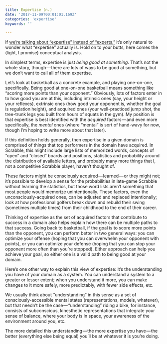 ```yaml
---
title: Expertise (n.)
date: '2017-11-09T00:01:01.169Z'
categories: 'expertise'
keywords: ''

---
```


If [we’re talking about “expertise” instead of “experts,”](https://medium.com/@bscofield/expert-n-fb1d2b4ae3d6) it’s only natural to wonder what “expertise” actually is. Hold on to your butts, here comes the (light, I promise) conceptual analysis.

In simplest terms, expertise is just _being good at something_. That’s not the whole story, though — there are lots of ways to be good at something, but we don’t want to call all of them expertise.

Let’s look at basketball as a concrete example, and playing one-on-one, specifically. Being good at one-on-one basketball means something like “scoring more points than your opponent.” Obviously, lots of factors enter in to how good you are at this, including intrinsic ones (say, your height or your reflexes), extrinsic ones (how good your opponent is, whether the goal is regulation height), and acquired ones (your well-practiced jump shot, the tree-trunk legs you built from hours of squats in the gym). My position is that expertise is best identified with the _acquired_ factors — and even more specifically, the _mental_ ones (where “mental” is sort of hand-wavy for now, though I’m hoping to write more about that later).

If this definition holds generally, then expertise in a given domain is comprised of things that top performers in the domain have acquired. In Scrabble, this might include large lists of memorized words, concepts of “open” and “closed” boards and positions, statistics and probability around the distribution of available letters, and probably many more things that I, not a competitive Scrabble player, haven’t thought of.

These factors might be consciously acquired — learned — or they might not; it’s possible to develop a sense for the probabilities in late-game Scrabble without learning the statistics, but those word lists aren’t something that most people would memorize unintentionally. These factors, even the unconsciously-acquired ones, can be adjusted and replaced intentionally; look at how professional golfers break down and rebuild their swing (sometimes multiple times) from their childhood to the end of their career.

Thinking of expertise as the set of acquired factors that contribute to success in a domain also helps explain how there can be multiple paths to that success. Going back to basketball, if the goal is to score more points than the opponent, you can perform better in two general ways: you can optimize your offense (hoping that you can overwhelm your opponent with points), or you can optimize your defense (hoping that you can stop your opponent more often than you’re stopped). Either approach can help you achieve your goal, so either one is a valid path to being good at your domain.

Here’s one other way to explain this view of expertise: it’s the understanding you have of your domain as a system. You can understand a system to a greater or lesser extent; when you understand it more, you can make changes to it more safely, more predictably, with fewer side effects, etc.

We usually think about “understanding” in this sense as a set of consciously-accessible mental states (representations, models, whatever), but that needn’t be the case — “understanding” riding a bike, for instance, consists of subconscious, kinesthetic representations that integrate your sense of balance, where your body is in space, your awareness of the environment around you, etc.

The more detailed this understanding — the more expertise you have — the better (everything else being equal) you’ll be at whatever it is you’re doing.

